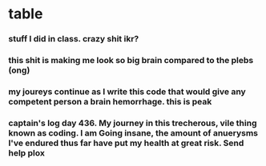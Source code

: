 # table
### stuff I did in class. crazy shit ikr?
### this shit is making me look so big brain compared to the plebs (ong)
### my joureys continue as I write this code that would give any competent person a brain hemorrhage. this is peak
### captain's log day 436. My journey in this trecherous, vile thing known as coding. I am Going insane, the amount of anuerysms I've endured thus far have put my health at great risk. Send help plox